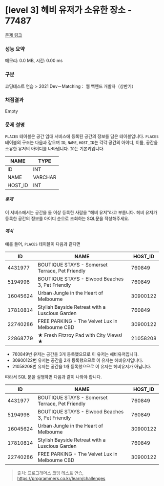# [level 3] 헤비 유저가 소유한 장소 - 77487 

[문제 링크](https://school.programmers.co.kr/learn/courses/30/lessons/77487) 

### 성능 요약

메모리: 0.0 MB, 시간: 0.00 ms

### 구분

코딩테스트 연습 > 2021 Dev－Matching： 웹 백엔드 개발자（상반기）

### 채점결과

Empty

### 문제 설명

<p style="user-select: auto;"><code style="user-select: auto;">PLACES</code> 테이블은 공간 임대 서비스에 등록된 공간의 정보를 담은 테이블입니다. <code style="user-select: auto;">PLACES</code> 테이블의 구조는 다음과 같으며 <code style="user-select: auto;">ID</code>, <code style="user-select: auto;">NAME</code>, <code style="user-select: auto;">HOST_ID</code>는 각각 공간의 아이디, 이름, 공간을 소유한 유저의 아이디를 나타냅니다. <code style="user-select: auto;">ID</code>는 기본키입니다.</p>
<table class="table" style="user-select: auto;">
        <thead style="user-select: auto;"><tr style="user-select: auto;">
<th style="user-select: auto;">NAME</th>
<th style="user-select: auto;">TYPE</th>
</tr>
</thead>
        <tbody style="user-select: auto;"><tr style="user-select: auto;">
<td style="user-select: auto;">ID</td>
<td style="user-select: auto;">INT</td>
</tr>
<tr style="user-select: auto;">
<td style="user-select: auto;">NAME</td>
<td style="user-select: auto;">VARCHAR</td>
</tr>
<tr style="user-select: auto;">
<td style="user-select: auto;">HOST_ID</td>
<td style="user-select: auto;">INT</td>
</tr>
</tbody>
      </table>
<h5 style="user-select: auto;">문제</h5>

<p style="user-select: auto;">이 서비스에서는 공간을 둘 이상 등록한 사람을 "헤비 유저"라고 부릅니다. 헤비 유저가 등록한 공간의 정보를 아이디 순으로 조회하는 SQL문을 작성해주세요.</p>

<h5 style="user-select: auto;">예시</h5>

<p style="user-select: auto;">예를 들어, <code style="user-select: auto;">PLACES</code> 테이블이 다음과 같다면</p>
<table class="table" style="user-select: auto;">
        <thead style="user-select: auto;"><tr style="user-select: auto;">
<th style="user-select: auto;">ID</th>
<th style="user-select: auto;">NAME</th>
<th style="user-select: auto;">HOST_ID</th>
</tr>
</thead>
        <tbody style="user-select: auto;"><tr style="user-select: auto;">
<td style="user-select: auto;">4431977</td>
<td style="user-select: auto;">BOUTIQUE STAYS - Somerset Terrace, Pet Friendly</td>
<td style="user-select: auto;">760849</td>
</tr>
<tr style="user-select: auto;">
<td style="user-select: auto;">5194998</td>
<td style="user-select: auto;">BOUTIQUE STAYS - Elwood Beaches 3, Pet Friendly</td>
<td style="user-select: auto;">760849</td>
</tr>
<tr style="user-select: auto;">
<td style="user-select: auto;">16045624</td>
<td style="user-select: auto;">Urban Jungle in the Heart of Melbourne</td>
<td style="user-select: auto;">30900122</td>
</tr>
<tr style="user-select: auto;">
<td style="user-select: auto;">17810814</td>
<td style="user-select: auto;">Stylish Bayside Retreat with a Luscious Garden</td>
<td style="user-select: auto;">760849</td>
</tr>
<tr style="user-select: auto;">
<td style="user-select: auto;">22740286</td>
<td style="user-select: auto;">FREE PARKING - The Velvet Lux in Melbourne CBD</td>
<td style="user-select: auto;">30900122</td>
</tr>
<tr style="user-select: auto;">
<td style="user-select: auto;">22868779</td>
<td style="user-select: auto;">★ Fresh Fitzroy Pad with City Views! ★</td>
<td style="user-select: auto;">21058208</td>
</tr>
</tbody>
      </table>
<ul style="user-select: auto;">
<li style="user-select: auto;">760849번 유저는 공간을 3개 등록했으므로 이 유저는 헤비유저입니다. </li>
<li style="user-select: auto;">30900122번 유저는 공간을 2개 등록했으므로 이 유저는 헤비유저입니다.</li>
<li style="user-select: auto;">21058208번 유저는 공간을 1개 등록했으므로 이 유저는 헤비유저가 아닙니다.</li>
</ul>

<p style="user-select: auto;">따라서 SQL 문을 실행하면 다음과 같이 나와야 합니다.</p>
<table class="table" style="user-select: auto;">
        <thead style="user-select: auto;"><tr style="user-select: auto;">
<th style="user-select: auto;">ID</th>
<th style="user-select: auto;">NAME</th>
<th style="user-select: auto;">HOST_ID</th>
</tr>
</thead>
        <tbody style="user-select: auto;"><tr style="user-select: auto;">
<td style="user-select: auto;">4431977</td>
<td style="user-select: auto;">BOUTIQUE STAYS - Somerset Terrace, Pet Friendly</td>
<td style="user-select: auto;">760849</td>
</tr>
<tr style="user-select: auto;">
<td style="user-select: auto;">5194998</td>
<td style="user-select: auto;">BOUTIQUE STAYS - Elwood Beaches 3, Pet Friendly</td>
<td style="user-select: auto;">760849</td>
</tr>
<tr style="user-select: auto;">
<td style="user-select: auto;">16045624</td>
<td style="user-select: auto;">Urban Jungle in the Heart of Melbourne</td>
<td style="user-select: auto;">30900122</td>
</tr>
<tr style="user-select: auto;">
<td style="user-select: auto;">17810814</td>
<td style="user-select: auto;">Stylish Bayside Retreat with a Luscious Garden</td>
<td style="user-select: auto;">760849</td>
</tr>
<tr style="user-select: auto;">
<td style="user-select: auto;">22740286</td>
<td style="user-select: auto;">FREE PARKING - The Velvet Lux in Melbourne CBD</td>
<td style="user-select: auto;">30900122</td>
</tr>
</tbody>
      </table>

> 출처: 프로그래머스 코딩 테스트 연습, https://programmers.co.kr/learn/challenges